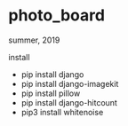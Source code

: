 # photo_board
summer, 2019

install
 - pip install django
 - pip install django-imagekit
 - pip install pillow
 - pip install django-hitcount
 - pip3 install whitenoise
